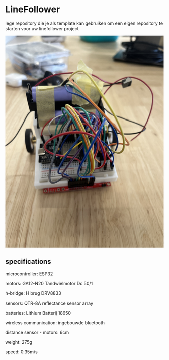 # LineFollower

lege repository die je als template kan gebruiken om een eigen repository te starten voor uw linefollower project

![Linefollower parcours](images/IMG_4122.JPG)

  
## specifications

microcontroller: ESP32

motors: GA12-N20 Tandwielmotor Dc 50/1

h-bridge: H brug DRV8833

sensors: QTR-8A reflectance sensor array

batteries: Lithium Batterij 18650

wireless communication: ingebouwde bluetooth 

distance sensor - motors: 6cm

weight: 275g

speed: 0.35m/s
